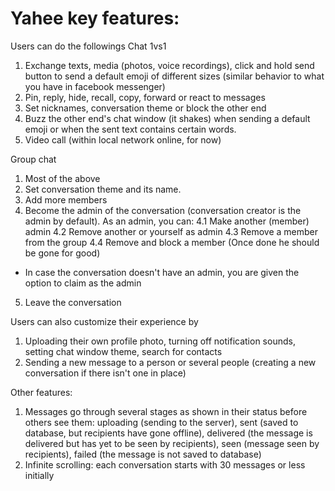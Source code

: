 # Yahee key features:

Users can do the followings
Chat 1vs1
1. Exchange texts, media (photos, voice recordings), click and hold send button to send a default emoji of different sizes (similar behavior to what you have in facebook messenger)
2. Pin, reply, hide, recall, copy, forward or react to messages
3. Set nicknames, conversation theme or block the other end
4. Buzz the other end's chat window (it shakes) when sending a default emoji or when the sent text contains certain words.
5. Video call (within local network online, for now)

Group chat
1. Most of the above
2. Set conversation theme and its name.
3. Add more members
4. Become the admin of the conversation (conversation creator is the admin by default). As an admin, you can:
4.1 Make another (member) admin
4.2 Remove another or yourself as admin
4.3 Remove a member from the group
4.4 Remove and block a member (Once done he should be gone for good)
* In case the conversation doesn't have an admin, you are given the option to claim as the admin
5. Leave the conversation

Users can also customize their experience by
1. Uploading their own profile photo, turning off notification sounds, setting chat window theme, search for contacts
2. Sending a new message to a person or several people (creating a new conversation if there isn't one in place)

Other features:
1. Messages go through several stages as shown in their status before others see them: uploading (sending to the server), sent (saved to database, but recipients have gone offline), delivered (the message is delivered but has yet to be seen by recipients), seen (message seen by recipients),  failed (the message is not saved to database)
2. Infinite scrolling: each conversation starts with 30 messages or less initially

